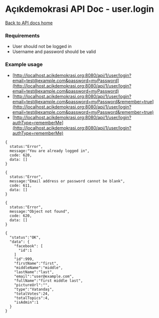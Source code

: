 # Açıkdemokrasi API Doc - user.login

[Back to API docs home](Home)

### Requirements
- User should not be logged in
- Username and password should be valid

### Example usage

- [http://localhost.acikdemokrasi.org:8080/api/1/user/login?email=test@example.com&password=myPassword](http://localhost.acikdemokrasi.org:8080/api/1/user/login?email=test@example.com&password=myPassword)
- [http://localhost.acikdemokrasi.org:8080/api/1/user/login?email=test@example.com&password=myPassword&remember=true](http://localhost.acikdemokrasi.org:8080/api/1/user/login?email=test@example.com&password=myPassword&remember=true)
- [http://localhost.acikdemokrasi.org:8080/api/1/user/login?authType=rememberMe](http://localhost.acikdemokrasi.org:8080/api/1/user/login?authType=rememberMe)

```
{
  status:"Error",
  message:"You are already logged in",
  code: 620,
  data: []
}
```
```
{
  status:"Error",
  message:"Email address or password cannot be blank",
  code: 611,
  data: []
}
```
```
{
  status:"Error",
  message:"Object not found",
  code: 620,
  data: []
}
```
```
{
  "status":"OK",
  "data": {
    "facebook": [
      "id":1
    ]
    "id":999,
    "firstName":"first",
    "middleName":"middle",
    "lastName":"last",
    "email":"user@example.com",
    "fullName":"first middle last",
    "pictureUrl":"",
    "type":"Vatandaş",
    "totalVotes":24,
    "totalTopics":4,
    "isAdmin":1
  }
}
```